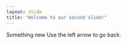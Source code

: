 ```yaml
---
layout: slide
title: "Welcome to our second slide!"
---
```

Something new
Use the left arrow to go back.

